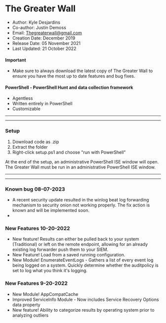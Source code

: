 # The Greater Wall
* Author: Kyle Desjardins
* Co-author: Justin Demoss
* Email: Thegreaterwall@gmail.com
* Creation Date: December 2019
* Release Date: 05 November 2021
* Last Updated: 21 October 2022
#### Important
* Make sure to always download the latest copy of The Greater Wall to ensure you have the most up to date features and bug fixes.
#### PowerShell - PowerShell Hunt and data collection framework
* Agentless
* Written entirely in PowerShell
* Customizable
***
***
### Setup
1. Download code as .zip
2. Extract the folder
3. Right-click setup.ps1 and choose "run with PowerShell"

At the end of the setup, an administrative PowerShell ISE window will open.
The Greater Wall must be run in an administrative PowerShell ISE window.
***
***
### Known bug 08-07-2023
* A recent security update resulted in the winlog beat log forwarding mechanism to security onion not working properly. The fix action is known and will be implemented soon.
* 
### New Features 10-20-2022
* New feature! Results can either be pulled back to your system  (Traditional) or left on the remote endpoint, allowing for an already existing log forwarder push them to your SIEM.
* New Feature! Load from a saved running configuration.
* New Module! EnumerateEventLogs - Gathers a list of every event log being logged on a system. Quickly determine whether the auditpolicy is set to log what you think it's logging.

### New Features 9-20-2022
* New Module! AppCompatCache
* Improved ServiceInfo Module - Now includes Service Recovery Options data property
* New feature! Ability to categorize results by operating system prior to analyzing outliers


